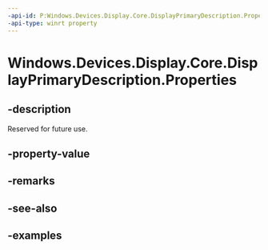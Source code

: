 ```yaml
---
-api-id: P:Windows.Devices.Display.Core.DisplayPrimaryDescription.Properties
-api-type: winrt property
---
```


<!-- Property syntax.
public IMapView<Guid, object> Properties { get; }
-->

# Windows.Devices.Display.Core.DisplayPrimaryDescription.Properties

## -description
Reserved for future use.

## -property-value

## -remarks

## -see-also

## -examples
